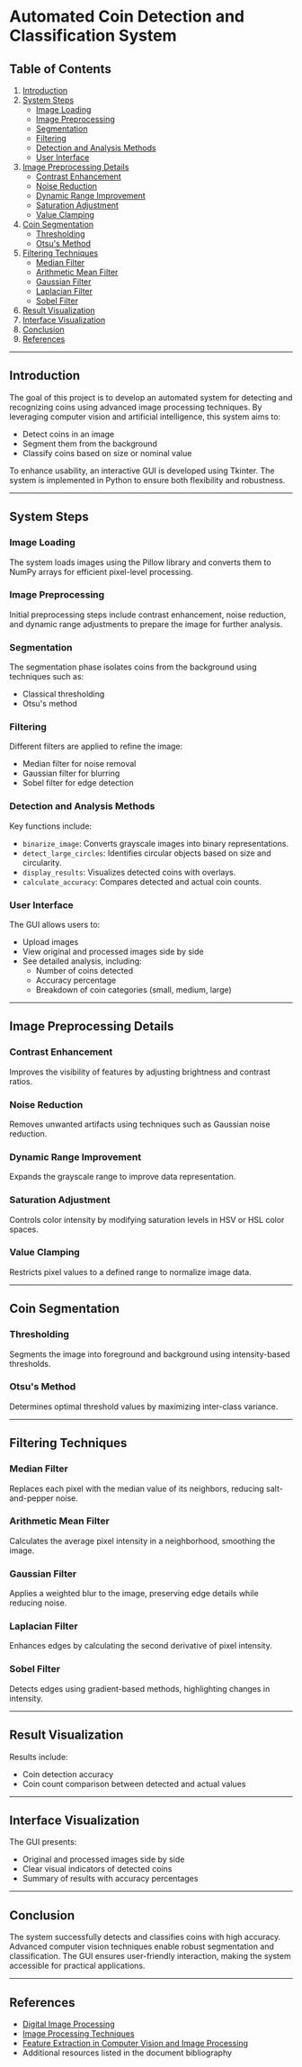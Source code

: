# Automated Coin Detection and Classification System

## Table of Contents
1. [Introduction](#introduction)
2. [System Steps](#system-steps)
   - [Image Loading](#image-loading)
   - [Image Preprocessing](#image-preprocessing)
   - [Segmentation](#segmentation)
   - [Filtering](#filtering)
   - [Detection and Analysis Methods](#detection-and-analysis-methods)
   - [User Interface](#user-interface)
3. [Image Preprocessing Details](#image-preprocessing-details)
   - [Contrast Enhancement](#contrast-enhancement)
   - [Noise Reduction](#noise-reduction)
   - [Dynamic Range Improvement](#dynamic-range-improvement)
   - [Saturation Adjustment](#saturation-adjustment)
   - [Value Clamping](#value-clamping)
4. [Coin Segmentation](#coin-segmentation)
   - [Thresholding](#thresholding)
   - [Otsu's Method](#otsus-method)
5. [Filtering Techniques](#filtering-techniques)
   - [Median Filter](#median-filter)
   - [Arithmetic Mean Filter](#arithmetic-mean-filter)
   - [Gaussian Filter](#gaussian-filter)
   - [Laplacian Filter](#laplacian-filter)
   - [Sobel Filter](#sobel-filter)
6. [Result Visualization](#result-visualization)
7. [Interface Visualization](#interface-visualization)
8. [Conclusion](#conclusion)
9. [References](#references)

---

## Introduction
The goal of this project is to develop an automated system for detecting and recognizing coins using advanced image processing techniques. By leveraging computer vision and artificial intelligence, this system aims to:
- Detect coins in an image
- Segment them from the background
- Classify coins based on size or nominal value

To enhance usability, an interactive GUI is developed using Tkinter. The system is implemented in Python to ensure both flexibility and robustness.

---

## System Steps
### Image Loading
The system loads images using the Pillow library and converts them to NumPy arrays for efficient pixel-level processing.

### Image Preprocessing
Initial preprocessing steps include contrast enhancement, noise reduction, and dynamic range adjustments to prepare the image for further analysis.

### Segmentation
The segmentation phase isolates coins from the background using techniques such as:
- Classical thresholding
- Otsu's method

### Filtering
Different filters are applied to refine the image:
- Median filter for noise removal
- Gaussian filter for blurring
- Sobel filter for edge detection

### Detection and Analysis Methods
Key functions include:
- `binarize_image`: Converts grayscale images into binary representations.
- `detect_large_circles`: Identifies circular objects based on size and circularity.
- `display_results`: Visualizes detected coins with overlays.
- `calculate_accuracy`: Compares detected and actual coin counts.

### User Interface
The GUI allows users to:
- Upload images
- View original and processed images side by side
- See detailed analysis, including:
  - Number of coins detected
  - Accuracy percentage
  - Breakdown of coin categories (small, medium, large)

---

## Image Preprocessing Details
### Contrast Enhancement
Improves the visibility of features by adjusting brightness and contrast ratios.

### Noise Reduction
Removes unwanted artifacts using techniques such as Gaussian noise reduction.

### Dynamic Range Improvement
Expands the grayscale range to improve data representation.

### Saturation Adjustment
Controls color intensity by modifying saturation levels in HSV or HSL color spaces.

### Value Clamping
Restricts pixel values to a defined range to normalize image data.

---

## Coin Segmentation
### Thresholding
Segments the image into foreground and background using intensity-based thresholds.

### Otsu's Method
Determines optimal threshold values by maximizing inter-class variance.

---

## Filtering Techniques
### Median Filter
Replaces each pixel with the median value of its neighbors, reducing salt-and-pepper noise.

### Arithmetic Mean Filter
Calculates the average pixel intensity in a neighborhood, smoothing the image.

### Gaussian Filter
Applies a weighted blur to the image, preserving edge details while reducing noise.

### Laplacian Filter
Enhances edges by calculating the second derivative of pixel intensity.

### Sobel Filter
Detects edges using gradient-based methods, highlighting changes in intensity.

---

## Result Visualization
Results include:
- Coin detection accuracy
- Coin count comparison between detected and actual values

---

## Interface Visualization
The GUI presents:
- Original and processed images side by side
- Clear visual indicators of detected coins
- Summary of results with accuracy percentages

---

## Conclusion
The system successfully detects and classifies coins with high accuracy. Advanced computer vision techniques enable robust segmentation and classification. The GUI ensures user-friendly interaction, making the system accessible for practical applications.

---

## References
- [Digital Image Processing](https://dl.ebooksworld.ir/motoman/Digital.Image.Processing.3rd.Edition.www.EBooksWorld.ir.pdf)
- [Image Processing Techniques](https://fac.umc.edu.dz/fstech/cours/Electronique/Master%20ST%C3%A9l%C3%A9com/CoursImageProcessing1.pdf)
- [Feature Extraction in Computer Vision and Image Processing](https://www.google.dz/books/edition/Traitement_des_images_avec_C_5_et_WPF/E1g9AwAAQBAJ?hl=fr&gbpv=1)
- Additional resources listed in the document bibliography

